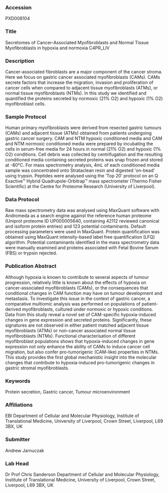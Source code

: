 ### Accession
PXD008104

### Title
Secretomes of Cancer-Associated Myofibroblasts and Normal Tissue Myofibroblasts in hypoxia and normoxia C4PR_LIV

### Description
Cancer-associated fibroblasts are a major component of the cancer stroma. Here we focus on gastric cancer associated myofibroblasts (CAMs). CAMs secrete factors that increase the migration, invasion and proliferation of cancer cells when compared to adjacent tissue myofibroblasts (ATMs), or normal tissue myofibroblasts (NTMs). In this study we identified and quantified the proteins secreted by normoxic (21% O2) and hypoxic (1% O2) myofibroblast cells.

### Sample Protocol
Human primary myofibroblasts were derived from resected gastric tumours (CAMs) and adjacent tissue (ATMs) obtained from patients undergoing gastric cancer surgery. CAM and NTM hypoxic conditioned media and CAM and NTM normoxic conditioned media were prepared by incubating the cells in serum-free media for 24 hours in normal (21% O2) and hypoxic (1% O2) conditions. Cell debris was collected by centrifugation and the resulting conditioned media containing secreted proteins was snap frozen and stored at -80°C. For mass spectrometry analysis, 4mL of each conditioned media sample was concentrated onto Strataclean resin and digested 'on-bead' using trypsin. Peptides were analysed using the ‘Top 20’ protocol on an Q Exactive™ Hybrid Quadrupole-Orbitrap™ mass spectrometer (Thermo Fisher Scientific) at the Centre for Proteome Research (University of Liverpool).

### Data Protocol
Raw mass spectrometry data was analysed using MaxQuant software with Andromeda as a search engine against the reference human proteome (Uniprot proteome ID UP000005640, containing 42112 reviewed canonical and isoform protein entries) and 123 potential contaminants. Default processing parameters were used in MaxQuant. Protein quantification was obtained using MaxQuant intensity-based label free quantification (LFQ) algorithm. Potential contaminants identified in the mass spectrometry data were manually examined and proteins associated with Fetal Bovine Serum (FBS) or trypsin rejected.

### Publication Abstract
Although hypoxia is known to contribute to several aspects of tumour progression, relatively little is known about the effects of hypoxia on cancer-associated myofibroblasts (CAMs), or the consequences that conditional changes in CAM function may have on tumour development and metastasis. To investigate this issue in the context of gastric cancer, a comparative multiomic analysis was performed on populations of patient-derived myofibroblasts, cultured under normoxic or hypoxic conditions. Data from this study reveal a novel set of CAM-specific hypoxia-induced changes in gene expression and secreted proteins. Significantly, these signatures are not observed in either patient matched adjacent tissue myofibroblasts (ATMs) or non-cancer associated normal tissue myofibroblasts (NTMs). Functional characterisation of different myofibroblast populations shows that hypoxia-induced changes in gene expression not only enhance the ability of CAMs to induce cancer cell migration, but also confer pro-tumorigenic (CAM-like) properties in NTMs. This study provides the first global mechanistic insight into the molecular changes that contribute to hypoxia-induced pro-tumorigenic changes in gastric stromal myofibroblasts.

### Keywords
Protein secretion, Gastric cancer, Tumour microenvironment

### Affiliations
EBI
Department of Cellular and Molecular Physiology, Institute of Translational Medicine, University of Liverpool, Crown Street, Liverpool, L69 3BX, UK

### Submitter
Andrew Jarnuczak

### Lab Head
Dr Prof Chris Sanderson
Department of Cellular and Molecular Physiology, Institute of Translational Medicine, University of Liverpool, Crown Street, Liverpool, L69 3BX, UK


